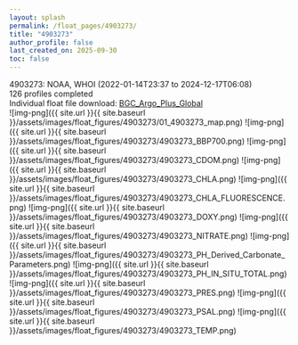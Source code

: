 ```yaml
---
layout: splash
permalink: /float_pages/4903273/
title: "4903273"
author_profile: false
last_created_on: 2025-09-30
toc: false
---
```

 
4903273: NOAA, WHOI (2022-01-14T23:37 to 2024-12-17T06:08)\
126 profiles completed\
Individual float file download: [BGC_Argo_Plus_Global](https://ftp.soest.hawaii.edu/bgc_argo_plus/Individual_Floats/outliers_removed/4903273_Sprof_processed.nc)\
![img-png]({{ site.url }}{{ site.baseurl }}/assets/images/float_figures/4903273/01_4903273_map.png)
![img-png]({{ site.url }}{{ site.baseurl }}/assets/images/float_figures/4903273/4903273_BBP700.png)
![img-png]({{ site.url }}{{ site.baseurl }}/assets/images/float_figures/4903273/4903273_CDOM.png)
![img-png]({{ site.url }}{{ site.baseurl }}/assets/images/float_figures/4903273/4903273_CHLA.png)
![img-png]({{ site.url }}{{ site.baseurl }}/assets/images/float_figures/4903273/4903273_CHLA_FLUORESCENCE.png)
![img-png]({{ site.url }}{{ site.baseurl }}/assets/images/float_figures/4903273/4903273_DOXY.png)
![img-png]({{ site.url }}{{ site.baseurl }}/assets/images/float_figures/4903273/4903273_NITRATE.png)
![img-png]({{ site.url }}{{ site.baseurl }}/assets/images/float_figures/4903273/4903273_PH_Derived_Carbonate_Parameters.png)
![img-png]({{ site.url }}{{ site.baseurl }}/assets/images/float_figures/4903273/4903273_PH_IN_SITU_TOTAL.png)
![img-png]({{ site.url }}{{ site.baseurl }}/assets/images/float_figures/4903273/4903273_PRES.png)
![img-png]({{ site.url }}{{ site.baseurl }}/assets/images/float_figures/4903273/4903273_PSAL.png)
![img-png]({{ site.url }}{{ site.baseurl }}/assets/images/float_figures/4903273/4903273_TEMP.png)
